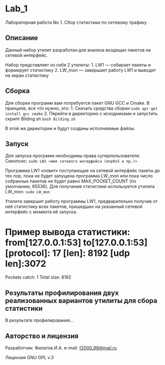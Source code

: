 # Lab_1
Лабораторная работа No 1. Сбор статистики по сетевому трафику

## Описание

Данный набор утилит разработан для анализа входящих пакетов на сетевой интерфейс.

Набор представляет из себя 2 утилиты:
    1. LW1 — собирает пакеты и формирует статистику
    2. LW_mon — завершает работу LW1 и выводит на экран статистику
    
## Сборка

Для сборки программ вам потребуется пакет GNU GCC и Cmake.
В принципе, все что нужно, это:
    1. Скачать средства сборки
       `sudo apr-get install gcc cmake`
    2. Перейти в директорию с исходниками и запустить скрипт Bilding.sh
       `bash Bilding.sh`

В этой же директории и будут созданы исполняемые файлы.

## Запуск

Для запуска программ необходимы права суперпользователя. Синопсис:
`sudo LW1 <имя сетевого интерфейса (enp0s5 и пр.)>`

Программа LW1 «ловит» поступающие на сетевой интерфейс пакеты до тех пор, пока не будет запущена программа LW_mon или пока число собранных пакетов не будет равно MAX_POCKET_COUNT (по умолчанию, 65536).
Для получения статистики используется утилита LW_mon:
`sudo LW_mon`

Утилита завершит работу программы  LW1, предварительно получив от неё статистику всех пакетов, пришедших на указанный сетевой интерфейс с момента её запуска.

Пример вывода статистики:
from[127.0.0.1:53]	to[127.0.0.1:53]
[protocol]: 17	[len]: 8192	[udp len]:3072
==========================
Pockets catch: 1
Total size:  8192

## Результаты профилирования двух реализованных вариантов утилиты для сбора статистики

В результате профилирования...

## Авторство и лицензия

Разработчик: Филатов И.А.
e-mail: f2000_99@mail.ru

Лицензия GNU GPL v.3
